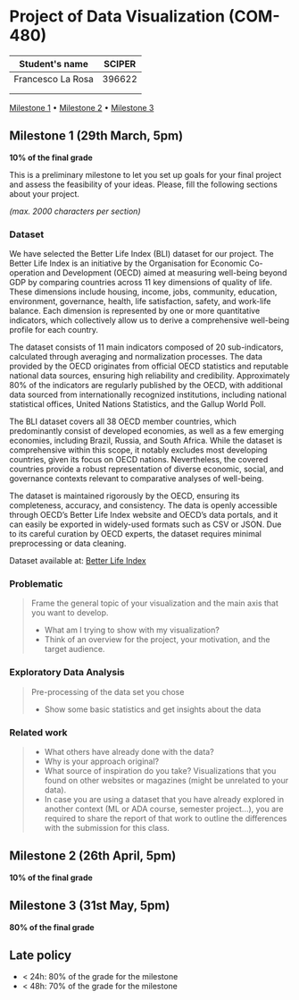 # Project of Data Visualization (COM-480)

| Student's name    | SCIPER |
| ----------------- | ------ |
| Francesco La Rosa | 396622 |
|                   |        |
|                   |        |

[Milestone 1](#milestone-1) • [Milestone 2](#milestone-2) • [Milestone 3](#milestone-3)

## Milestone 1 (29th March, 5pm)

**10% of the final grade**

This is a preliminary milestone to let you set up goals for your final project and assess the feasibility of your ideas.
Please, fill the following sections about your project.

_(max. 2000 characters per section)_

### Dataset

We have selected the Better Life Index (BLI) dataset for our project. The Better Life Index is an initiative by the Organisation for Economic Co-operation and Development (OECD) aimed at measuring well-being beyond GDP by comparing countries across 11 key dimensions of quality of life. These dimensions include housing, income, jobs, community, education, environment, governance, health, life satisfaction, safety, and work-life balance. Each dimension is represented by one or more quantitative indicators, which collectively allow us to derive a comprehensive well-being profile for each country.

The dataset consists of 11 main indicators composed of 20 sub-indicators, calculated through averaging and normalization processes. The data provided by the OECD originates from official OECD statistics and reputable national data sources, ensuring high reliability and credibility. Approximately 80% of the indicators are regularly published by the OECD, with additional data sourced from internationally recognized institutions, including national statistical offices, United Nations Statistics, and the Gallup World Poll.

The BLI dataset covers all 38 OECD member countries, which predominantly consist of developed economies, as well as a few emerging economies, including Brazil, Russia, and South Africa. While the dataset is comprehensive within this scope, it notably excludes most developing countries, given its focus on OECD nations. Nevertheless, the covered countries provide a robust representation of diverse economic, social, and governance contexts relevant to comparative analyses of well-being.

The dataset is maintained rigorously by the OECD, ensuring its completeness, accuracy, and consistency. The data is openly accessible through OECD’s Better Life Index website and OECD’s data portals, and it can easily be exported in widely-used formats such as CSV or JSON. Due to its careful curation by OECD experts, the dataset requires minimal preprocessing or data cleaning.

Dataset available at: [Better Life Index](https://data-explorer.oecd.org/vis?tenant=archive&df[ds]=DisseminateArchiveDMZ&df[id]=DF_BLI&df[ag]=OECD&dq=...&to[TIME]=false)

### Problematic

> Frame the general topic of your visualization and the main axis that you want to develop.
>
> - What am I trying to show with my visualization?
> - Think of an overview for the project, your motivation, and the target audience.

### Exploratory Data Analysis

> Pre-processing of the data set you chose
>
> - Show some basic statistics and get insights about the data

### Related work

> - What others have already done with the data?
> - Why is your approach original?
> - What source of inspiration do you take? Visualizations that you found on other websites or magazines (might be unrelated to your data).
> - In case you are using a dataset that you have already explored in another context (ML or ADA course, semester project...), you are required to share the report of that work to outline the differences with the submission for this class.

## Milestone 2 (26th April, 5pm)

**10% of the final grade**

## Milestone 3 (31st May, 5pm)

**80% of the final grade**

## Late policy

- < 24h: 80% of the grade for the milestone
- < 48h: 70% of the grade for the milestone
